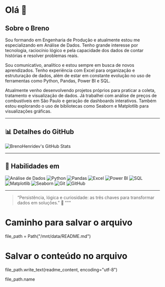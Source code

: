 # Olá 👋

## Sobre o Breno

Sou formando em Engenharia de Produção e atualmente estou me especializando em Análise de Dados. Tenho grande interesse por tecnologia, raciocínio lógico e pela capacidade dos dados de contar histórias e resolver problemas reais.

Sou comunicativo, analítico e estou sempre em busca de novos aprendizados. Tenho experiência com Excel para organização e estruturação de dados, além de estar em constante evolução no uso de ferramentas como Python, Pandas, Power BI e SQL.

Atualmente venho desenvolvendo projetos próprios para praticar a coleta, tratamento e visualização de dados. Já trabalhei com análise de preços de combustíveis em São Paulo e geração de dashboards interativos. Também estou explorando o uso de bibliotecas como Seaborn e Matplotlib para visualizações gráficas.

---

## 📊 Detalhes do GitHub

![BrenoHenridev's GitHub Stats](https://github-readme-stats.vercel.app/api?username=BrenoHenridev&show_icons=true&theme=tokyonight)

---

## 🧠 Habilidades em

![Análise de Dados](https://img.shields.io/badge/An%C3%A1lise%20de%20Dados-000000?style=for-the-badge&logo=databricks&logoColor=white)
![Python](https://img.shields.io/badge/Python-3776AB?style=for-the-badge&logo=python&logoColor=white)
![Pandas](https://img.shields.io/badge/Pandas-150458?style=for-the-badge&logo=pandas&logoColor=white)
![Excel](https://img.shields.io/badge/Excel-217346?style=for-the-badge&logo=microsoft-excel&logoColor=white)
![Power BI](https://img.shields.io/badge/PowerBI-F2C811?style=for-the-badge&logo=powerbi&logoColor=black)
![SQL](https://img.shields.io/badge/SQL-336791?style=for-the-badge&logo=postgresql&logoColor=white)
![Matplotlib](https://img.shields.io/badge/Matplotlib-000000?style=for-the-badge&logo=matplotlib&logoColor=white)
![Seaborn](https://img.shields.io/badge/Seaborn-4B8BBE?style=for-the-badge&logo=python&logoColor=white)
![Git](https://img.shields.io/badge/Git-F05032?style=for-the-badge&logo=git&logoColor=white)
![GitHub](https://img.shields.io/badge/GitHub-181717?style=for-the-badge&logo=github&logoColor=white)

---

> “Persistência, lógica e curiosidade: as três chaves para transformar dados em soluções.” 🚀
"""

# Caminho para salvar o arquivo
file_path = Path("/mnt/data/README.md")

# Salvar o conteúdo no arquivo
file_path.write_text(readme_content, encoding="utf-8")

file_path.name

